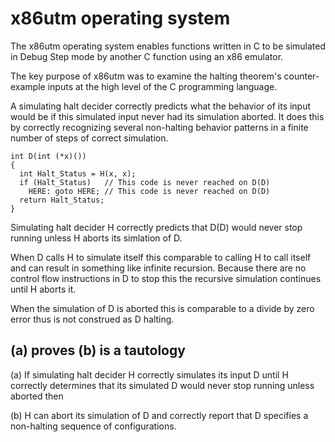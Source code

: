 # x86utm operating system

The x86utm operating system enables functions written in C to be simulated in Debug Step mode by another C function using an x86 emulator. 

The key purpose of x86utm was to examine the halting theorem's counter-example inputs at the high level of the C programming language. 

A simulating halt decider correctly predicts what the behavior of its input would be if this simulated input never had its simulation aborted. It does this by correctly recognizing several non-halting behavior patterns in a finite number of steps of correct simulation. 
```
int D(int (*x)()) 
{
  int Halt_Status = H(x, x); 
  if (Halt_Status)   // This code is never reached on D(D)
    HERE: goto HERE; // This code is never reached on D(D)
  return Halt_Status; 
}
```
Simulating halt decider H correctly predicts that D(D) would never stop running unless H aborts its simlation of D. 

When D calls H to simulate itself this comparable to calling H to call itself and can result in something like infinite recursion. Because there are no control flow instructions in D to stop this the recursive simulation continues until H aborts it. 

When the simulation of D is aborted this is comparable to a divide by zero error thus is not construed as D halting. 

## (a) proves (b) is a tautology
(a) If simulating halt decider H correctly simulates its input D until H correctly determines that its simulated D would never stop running unless aborted then 

(b) H can abort its simulation of D and correctly report that D specifies a non-halting sequence of configurations. 
